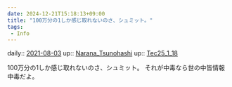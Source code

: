 ```yaml
---
date: 2024-12-21T15:18:13+09:00
title: "100万分の1しか感じ取れないのさ、シュミット。"
tags:
 - Info
---
```


daily:: [2021-08-03](Daily_Note/2021-08-03.md)
up:: [Narana_Tsunohashi](Bar/Novel/Nacaria/Narana_Tsunohashi.md)
up:: [Tec25_1_18](../image/Tec25_1_18.pdf)

100万分の1しか感じ取れないのさ、シュミット。
それが中毒なら世の中皆情報中毒だよ。